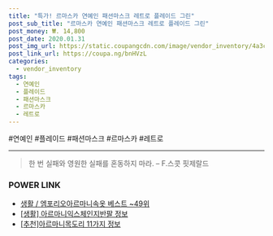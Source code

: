 ```yaml
--- 
title: "특가! 르마스카 연예인 패션마스크 레트로 플레이드 그린" 
post_sub_title: "르마스카 연예인 패션마스크 레트로 플레이드 그린" 
post_money: ₩. 14,800 
post_date: 2020.01.31 
post_img_url: https://static.coupangcdn.com/image/vendor_inventory/4a3c/a6a56c24598adc50f273d3af47f4b89aabaf8e842063a8e33f929d2eb716.jpg 
post_link_url: https://coupa.ng/bnHVzL 
categories: 
  - vendor_inventory 
tags: 
  - 연예인 
  - 플레이드 
  - 패션마스크 
  - 르마스카 
  - 레트로 
--- 
```

  #연예인 #플레이드 #패션마스크 #르마스카 #레트로 
<hr> 

> 한 번 실패와 영원한 실패를 혼동하지 마라. – F.스콧 핏제랄드 


### POWER LINK

* <a href="https://blog.naver.com/santokki14/221784070218" target="_blank">생활 / 엠포리오아르마니속옷 베스트 ~49위</a>
* <a href="https://blog.naver.com/santokki14/221767017884" target="_blank"> [생활] 아르마니익스체인지반팔 정보 </a>
* <a href="https://blog.naver.com/fasyy4321/221786160136" target="_blank">[추천]아르마니목도리 11가지 정보</a>
